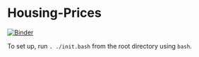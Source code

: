 # Housing-Prices
[![Binder](https://mybinder.org/badge_logo.svg)](https://mybinder.org/v2/gh/chantelsgeorge/Housing-Prices/master)

To set up, run ``. ./init.bash`` from the root directory using ``bash``.
